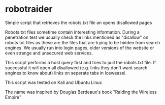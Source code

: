 # robotraider
Simple script that retrieves the robots.txt file an opens disallowed pages

Robots.txt files sometime contain interesting information. During a penetration test we usually check the links mentioned as "disallow" on robots.txt files as these are the files that are trying to be hidden from search engines. 
We usually run into login pages, older versions of the website or even strange and unsecured web services. 

This script performs a host query first and tries to pull the robots.txt file. 
If successful it will open all disallowed (e.g. links they don't want search engines to know about) links on seperate tabs in Iceweasel. 

This script was tested on Kali and Ubuntu Linux

The name was inspired by Douglas Berdeaux's book "Raiding the Wireless Empire"
